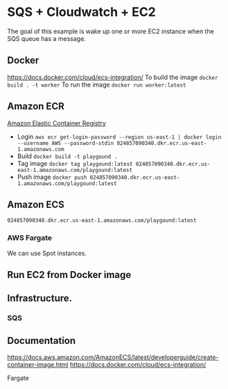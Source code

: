 # SQS + Cloudwatch + EC2
The goal of this example is wake up one or more EC2 instance when the SQS queue has a message.

## Docker
https://docs.docker.com/cloud/ecs-integration/
To build the image `docker build . -t worker`
To run the image `docker run worker:latest`

## Amazon ECR 
[Amazon Elastic Container Registry](https://aws.amazon.com/es/ecr/)

- Login 
  `aws ecr get-login-password --region us-east-1 | docker login --username AWS --password-stdin 024857090340.dkr.ecr.us-east-1.amazonaws.com`
- Build
  `docker build -t playgound .`
- Tag image
  `docker tag playgound:latest 024857090340.dkr.ecr.us-east-1.amazonaws.com/playgound:latest`
- Push image
  `docker push 024857090340.dkr.ecr.us-east-1.amazonaws.com/playgound:latest`

## Amazon ECS
`024857090340.dkr.ecr.us-east-1.amazonaws.com/playgound:latest`

### AWS Fargate

We can use Spot instances.

## Run EC2 from Docker image
## Infrastructure.

### SQS




## Documentation
https://docs.aws.amazon.com/AmazonECS/latest/developerguide/create-container-image.html
https://docs.docker.com/cloud/ecs-integration/



Fargate